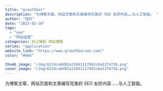 ```yaml
---
title: "growthbar"
description: "为博客文章、网站页面和文章编写完美的 SEO 友好内容……与人工智能。 "
author: "瑞东"
date: "2023-03-30"
tags:
  - "seo"
  - "网站运营"
categories: 办公辅助 网站播客
series: "application"
website_link: "https://www.growthbarseo.com/"
color: "#666"

thumb_image: "/img/623dca0d92a31841117942c6a537473b.png"
cover_image: "/img/623dca0d92a31841117942c6a537473b.png"
---
```


为博客文章、网站页面和文章编写完美的 SEO 友好内容……与人工智能。 